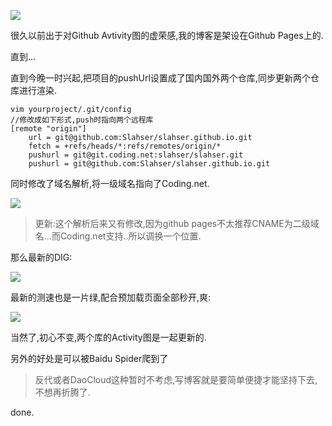 ![](https://o4dyfn0ef.qnssl.com/image/2016-09-13-d257631f59976b1fa0845c5aac413147.png?imageView2/2/h/200) 

很久以前出于对Github Avtivity图的虚荣感,我的博客是架设在Github Pages上的. 

直到...  

直到今晚一时兴起,把项目的pushUrl设置成了国内国外两个仓库,同步更新两个仓库进行渲染. 

```
vim yourproject/.git/config
//修改成如下形式,push时指向两个远程库
[remote "origin"]
    url = git@github.com:Slahser/slahser.github.io.git
    fetch = +refs/heads/*:refs/remotes/origin/*
    pushurl = git@git.coding.net:slahser/slahser.git
    pushurl = git@github.com:Slahser/slahser.github.io.git
``` 

同时修改了域名解析,将一级域名指向了Coding.net. 

![](https://o4dyfn0ef.qnssl.com/image/2016-09-13-Screen%20Shot%202016-09-13%20at%2023.08.20.png?imageView2/2/h/300) 

> 更新:这个解析后来又有修改,因为github pages不太推荐CNAME为二级域名...而Coding.net支持..所以调换一个位置. 

那么最新的DIG: 

![](https://o4dyfn0ef.qnssl.com/image/2016-09-13-Screen%20Shot%202016-09-13%20at%2023.08.50.png?imageView2/2/h/400) 

最新的测速也是一片绿,配合预加载页面全部秒开,爽:  

![](https://o4dyfn0ef.qnssl.com/image/2016-09-13-Screen%20Shot%202016-09-13%20at%2023.11.30.png?imageView2/2/h/400) 

当然了,初心不变,两个库的Activity图是一起更新的. 

另外的好处是可以被Baidu Spider爬到了 

> 反代或者DaoCloud这种暂时不考虑,写博客就是要简单便捷才能坚持下去,不想再折腾了. 

done. 



